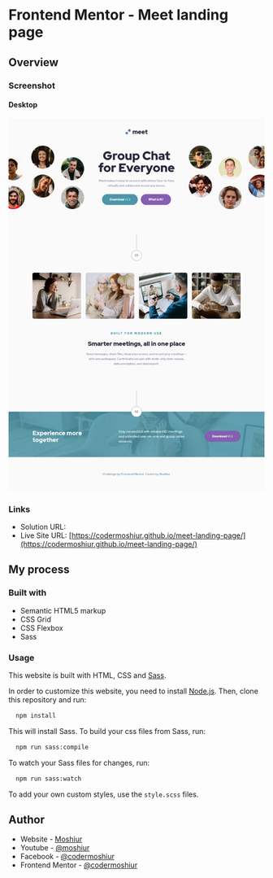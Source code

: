 # Frontend Mentor - Meet landing page

## Overview

### Screenshot

#### Desktop

![](./design/desktop.png)

### Links

- Solution URL: []()
- Live Site URL: [https://codermoshiur.github.io/meet-landing-page/](https://codermoshiur.github.io/meet-landing-page/)

## My process

### Built with

- Semantic HTML5 markup
- CSS Grid
- CSS Flexbox
- Sass

### Usage

This website is built with HTML, CSS and [Sass](https://sass-lang.com).

In order to customize this website, you need to install [Node.js](https://nodejs.org/en). Then, clone this repository and run:

```bash
  npm install
```

This will install Sass. To build your css files from Sass, run:

```bash
  npm run sass:compile
```

To watch your Sass files for changes, run:

```bash
  npm run sass:watch
```

To add your own custom styles, use the `style.scss` files.

## Author

- Website - [Moshiur](https://codersfoundation.com)
- Youtube - [@moshiur](https://www.youtube.com/moshiur)
- Facebook - [@codermoshiur](https://www.facebook.com/codermoshiur)
- Frontend Mentor - [@codermoshiur](https://www.frontendmentor.io/profile/codermoshiur)
